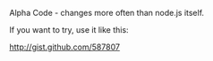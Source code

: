Alpha Code - changes more often than node.js itself.

If you want to try, use it like this:

http://gist.github.com/587807
